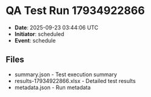 # QA Test Run 17934922866

- **Date**: 2025-09-23 03:44:06 UTC
- **Initiator**: scheduled
- **Event**: schedule

## Files
- summary.json - Test execution summary
- results-17934922866.xlsx - Detailed test results
- metadata.json - Run metadata
